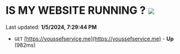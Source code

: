 # IS MY WEBSITE RUNNING ? [![](https://img.shields.io/static/v1?label=Sponsor&message=%E2%9D%A4&logo=GitHub&color=%23fe8e86)](https://github.com/sponsors/<username>)

Last updated: **1/5/2024, 7:29:44 PM**

- `GET` [https://youssefservice.me](https://youssefservice.me) - **Up** (982ms)
